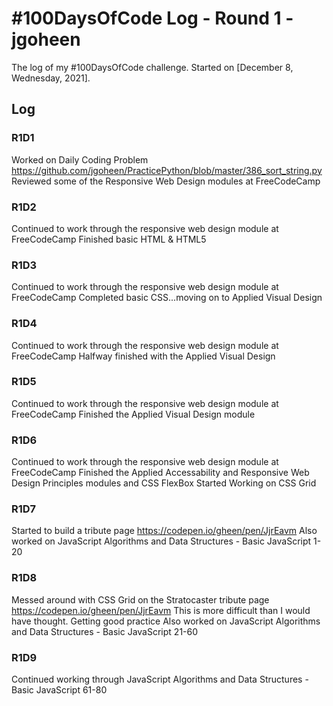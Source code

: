 # #100DaysOfCode Log - Round 1 - jgoheen

The log of my #100DaysOfCode challenge. Started on [December 8, Wednesday, 2021].

## Log

### R1D1 
Worked on Daily Coding Problem
https://github.com/jgoheen/PracticePython/blob/master/386_sort_string.py
Reviewed some of the Responsive Web Design modules at FreeCodeCamp

### R1D2
Continued to work through the responsive web design module at FreeCodeCamp
Finished basic HTML & HTML5

### R1D3
Continued to work through the responsive web design module at FreeCodeCamp
Completed basic CSS...moving on to Applied Visual Design

### R1D4
Continued to work through the responsive web design module at FreeCodeCamp
Halfway finished with the Applied Visual Design

### R1D5
Continued to work through the responsive web design module at FreeCodeCamp
Finished the Applied Visual Design module

### R1D6
Continued to work through the responsive web design module at FreeCodeCamp
Finished the Applied Accessability and Responsive Web Design Principles modules and CSS FlexBox
Started Working on CSS Grid

### R1D7
Started to build a tribute page https://codepen.io/gheen/pen/JjrEavm
Also worked on JavaScript Algorithms and Data Structures - Basic JavaScript  1-20

### R1D8
Messed around with CSS Grid on the Stratocaster tribute page https://codepen.io/gheen/pen/JjrEavm
This is more difficult than I would have thought. Getting good practice
Also worked on JavaScript Algorithms and Data Structures - Basic JavaScript  21-60

### R1D9
Continued working through JavaScript Algorithms and Data Structures - Basic JavaScript  61-80

